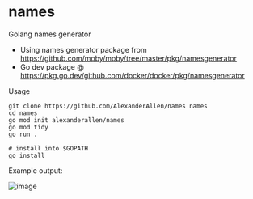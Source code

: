 # names
Golang names generator

* Using names generator package from https://github.com/moby/moby/tree/master/pkg/namesgenerator
* Go dev package @ https://pkg.go.dev/github.com/docker/docker/pkg/namesgenerator

Usage
```
git clone https://github.com/AlexanderAllen/names names
cd names
go mod init alexanderallen/names
go mod tidy
go run .

# install into $GOPATH
go install
```

Example output:

![image](https://user-images.githubusercontent.com/14018885/110731044-93b1c500-81ef-11eb-847f-7edeba58157a.png)

